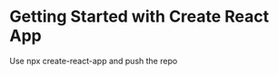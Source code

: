 # Getting Started with Create React App

Use npx create-react-app <name of directory> and push the repo 
